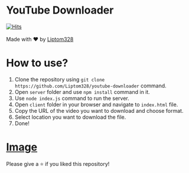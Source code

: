 # YouTube Downloader

[![Hits](https://hits.deltapapa.io/github/Liptom328/youtube-downloader.svg)](https://hits.deltapapa.io) <br><br>
Made with ❤ by [Liptom328](https://github.com/Liptom328)

# How to use?

1. Clone the repository using `git clone https://github.com/Liptom328/youtube-downloader` command.
2. Open `server` folder and use `npm install` command in it.
3. Use `node index.js` command to run the server.
4. Open `client` folder in your browser and navigate to `index.html` file.
5. Copy the URL of the video you want to download and choose format.
6. Select location you want to download the file.
7. Done!

# [Image](https://imgur.com/a/y5ehFiR)

Please give a ⭐ if you liked this repository!
